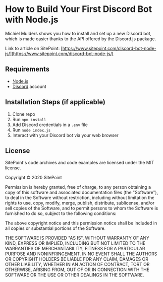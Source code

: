# How to Build Your First Discord Bot with Node.js

Michiel Mulders shows you how to install and set up a new Discord bot, which is made easier thanks to the API offered by the Discord.js package.

Link to article on SitePoint: [https://www.sitepoint.com/discord-bot-node-js/](https://www.sitepoint.com/discord-bot-node-js/)

## Requirements

- [Node.js](http://nodejs.org/)
- [Discord](https://discordapp.com/) account

## Installation Steps (if applicable)

1. Clone repo
2. Run `npm install`
3. Add Discord credentials in a `.env` file
3. Run `node index.js`
4. Interact with your Discord bot via your web browser

## License

SitePoint's code archives and code examples are licensed under the MIT license.

Copyright © 2020 SitePoint

Permission is hereby granted, free of charge, to any person obtaining a copy of this software and associated documentation files (the "Software"), to deal in the Software without restriction, including without limitation the rights to use, copy, modify, merge, publish, distribute, sublicense, and/or sell copies of the Software, and to permit persons to whom the Software is furnished to do so, subject to the following conditions:

The above copyright notice and this permission notice shall be included in all copies or substantial portions of the Software.

THE SOFTWARE IS PROVIDED "AS IS", WITHOUT WARRANTY OF ANY KIND, EXPRESS OR IMPLIED, INCLUDING BUT NOT LIMITED TO THE WARRANTIES OF MERCHANTABILITY, FITNESS FOR A PARTICULAR PURPOSE AND NONINFRINGEMENT. IN NO EVENT SHALL THE AUTHORS OR COPYRIGHT HOLDERS BE LIABLE FOR ANY CLAIM, DAMAGES OR OTHER LIABILITY, WHETHER IN AN ACTION OF CONTRACT, TORT OR OTHERWISE, ARISING FROM, OUT OF OR IN CONNECTION WITH THE SOFTWARE OR THE USE OR OTHER DEALINGS IN THE SOFTWARE.
